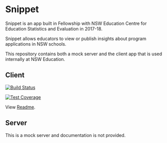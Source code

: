 # Snippet 

Snippet is an app built in Fellowship with NSW Education Centre for Education Statistics and Evaluation in 2017-18. 

Snippet allows educators to view or publish insights about program applications in NSW schools.

This repository contains both a mock server and the client app that is used internally at NSW Education. 


## Client 

[![Build Status](https://travis-ci.org/CodeforAustralia/cese-snippet.svg?branch=master&)](https://travis-ci.org/CodeforAustralia/cese-snippet)

[![Test Coverage](https://api.codeclimate.com/v1/badges/2092e91a51aa5a067495/test_coverage)](https://codeclimate.com/github/CodeforAustralia/cese-snippet/test_coverage)


View [Readme](https://github.com/CodeforAustralia/cese-snippet/blob/master/client/README.md). 


## Server 

This is a mock server and documentation is not provided. 